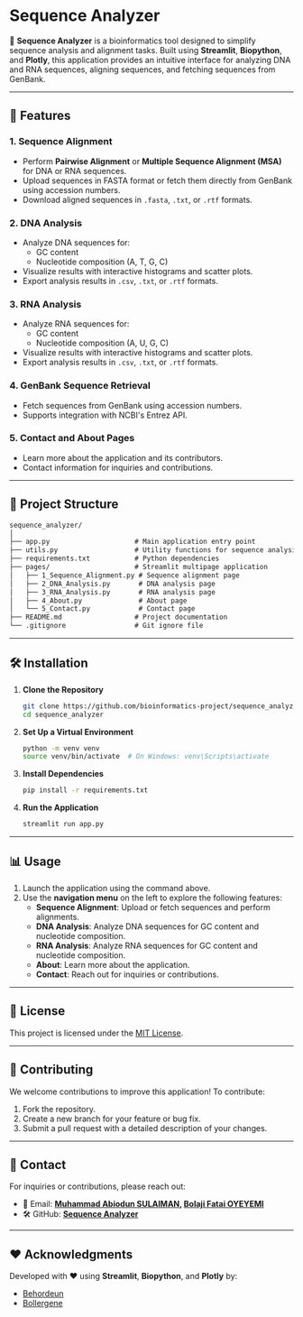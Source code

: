 # Sequence Analyzer

🔬 **Sequence Analyzer** is a bioinformatics tool designed to simplify sequence analysis and alignment tasks. Built using **Streamlit**, **Biopython**, and **Plotly**, this application provides an intuitive interface for analyzing DNA and RNA sequences, aligning sequences, and fetching sequences from GenBank.

---

## 🚀 Features

### 1. **Sequence Alignment**

- Perform **Pairwise Alignment** or **Multiple Sequence Alignment (MSA)** for DNA or RNA sequences.
- Upload sequences in FASTA format or fetch them directly from GenBank using accession numbers.
- Download aligned sequences in `.fasta`, `.txt`, or `.rtf` formats.

### 2. **DNA Analysis**

- Analyze DNA sequences for:
  - GC content
  - Nucleotide composition (A, T, G, C)
- Visualize results with interactive histograms and scatter plots.
- Export analysis results in `.csv`, `.txt`, or `.rtf` formats.

### 3. **RNA Analysis**

- Analyze RNA sequences for:
  - GC content
  - Nucleotide composition (A, U, G, C)
- Visualize results with interactive histograms and scatter plots.
- Export analysis results in `.csv`, `.txt`, or `.rtf` formats.

### 4. **GenBank Sequence Retrieval**

- Fetch sequences from GenBank using accession numbers.
- Supports integration with NCBI's Entrez API.

### 5. **Contact and About Pages**

- Learn more about the application and its contributors.
- Contact information for inquiries and contributions.

---

## 📂 Project Structure

```txt
sequence_analyzer/
│
├── app.py                     # Main application entry point
├── utils.py                   # Utility functions for sequence analysis and visualization
├── requirements.txt           # Python dependencies
├── pages/                     # Streamlit multipage application
│   ├── 1_Sequence_Alignment.py # Sequence alignment page
│   ├── 2_DNA_Analysis.py       # DNA analysis page
│   ├── 3_RNA_Analysis.py       # RNA analysis page
│   ├── 4_About.py              # About page
│   └── 5_Contact.py            # Contact page
├── README.md                  # Project documentation
└── .gitignore                 # Git ignore file
```

---

## 🛠️ Installation

1. **Clone the Repository**

   ```bash
   git clone https://github.com/bioinformatics-project/sequence_analyzer.git
   cd sequence_analyzer
   ```
2. **Set Up a Virtual Environment**

   ```bash
   python -m venv venv
   source venv/bin/activate  # On Windows: venv\Scripts\activate
   ```
3. **Install Dependencies**

   ```bash
   pip install -r requirements.txt
   ```
4. **Run the Application**

   ```bash
   streamlit run app.py
   ```

---

## 📊 Usage

1. Launch the application using the command above.
2. Use the **navigation menu** on the left to explore the following features:
   - **Sequence Alignment**: Upload or fetch sequences and perform alignments.
   - **DNA Analysis**: Analyze DNA sequences for GC content and nucleotide composition.
   - **RNA Analysis**: Analyze RNA sequences for GC content and nucleotide composition.
   - **About**: Learn more about the application.
   - **Contact**: Reach out for inquiries or contributions.

---

## 📜 License

This project is licensed under the [MIT License](LICENSE).

---

## 🤝 Contributing

We welcome contributions to improve this application! To contribute:

1. Fork the repository.
2. Create a new branch for your feature or bug fix.
3. Submit a pull request with a detailed description of your changes.

---

## 📧 Contact

For inquiries or contributions, please reach out:

- 📧 Email: **[Muhammad Abiodun SULAIMAN](mailto:abiodun.msulaiman@gmail.com), [Bolaji Fatai OYEYEMI](mailto:bolajioyeyemi@gmail.com)**
- 🛠 GitHub: **[Sequence Analyzer](https://github.com/Behordeun/sequence_analyzer)**

---

## ❤️ Acknowledgments

Developed with ❤️ using **Streamlit**, **Biopython**, and **Plotly** by:

- [Behordeun](https://github.com/Behordeun)
- [Bollergene](https://github.com/bollergene)
